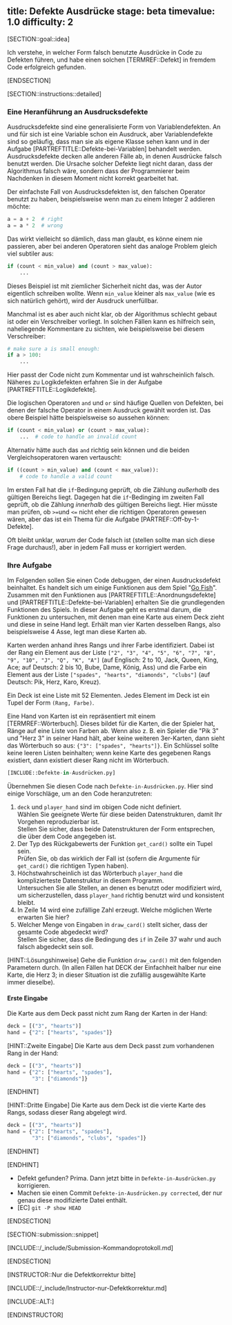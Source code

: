 title: Defekte Ausdrücke
stage: beta
timevalue: 1.0
difficulty: 2
---
[SECTION::goal::idea]

Ich verstehe, in welcher Form falsch benutzte Ausdrücke in Code zu Defekten führen, und 
habe einen solchen [TERMREF::Defekt] in fremdem Code erfolgreich gefunden.

[ENDSECTION]

[SECTION::instructions::detailed]

### Eine Heranführung an Ausdrucksdefekte

Ausdrucksdefekte sind eine generalisierte Form von Variablendefekten.
An und für sich ist eine Variable schon ein Ausdruck, aber Variablendefekte sind so geläufig, 
dass man sie als eigene Klasse sehen kann und in der Aufgabe [PARTREFTITLE::Defekte-bei-Variablen] behandelt werden.
Ausdrucksdefekte decken alle anderen Fälle ab, in denen Ausdrücke falsch benutzt werden.
Die Ursache solcher Defekte liegt nicht daran, dass der Algorithmus falsch wäre, 
sondern dass der Programmierer beim Nachdenken in diesem Moment nicht korrekt gearbeitet hat.

Der einfachste Fall von Ausdrucksdefekten ist, den falschen Operator benutzt zu haben,
beispielsweise wenn man zu einem Integer 2 addieren möchte:

```python
a = a + 2  # right
a = a * 2  # wrong
```

Das wirkt vielleicht so dämlich, dass man glaubt, es könne einem nie passieren,
aber bei anderen Operatoren sieht das analoge Problem gleich viel subtiler aus:

```python
if (count < min_value) and (count > max_value):
    ...
```

Dieses Beispiel ist mit ziemlicher Sicherheit nicht das, was der Autor eigentlich schreiben wollte.
Wenn `min_value` kleiner als `max_value` (wie es sich natürlich gehört), wird der Ausdruck unerfüllbar.

Manchmal ist es aber auch nicht klar, ob der Algorithmus schlecht gebaut ist oder ein Verschreiber vorliegt.
In solchen Fällen kann es hilfreich sein, naheliegende Kommentare zu sichten, wie
beispielsweise bei diesem Verschreiber:

```python
# make sure a is small enough:
if a > 100:
    ...
```

Hier passt der Code nicht zum Kommentar und ist wahrscheinlich falsch.
Näheres zu Logikdefekten erfahren Sie in der Aufgabe [PARTREFTITLE::Logikdefekte].

Die logischen Operatoren `and` und `or` sind häufige Quellen von Defekten, 
bei denen der falsche Operator in einem Ausdruck gewählt worden ist.
Das obere Beispiel hätte beispielsweise so aussehen können:

```python
if (count < min_value) or (count > max_value): 
    ...  # code to handle an invalid count
```

Alternativ hätte auch das `and` richtig sein können und die beiden Vergleichsoperatoren waren vertauscht:
```python
if ((count > min_value) and (count < max_value)): 
    # code to handle a valid count
```

Im ersten Fall hat die `if`-Bedingung geprüft, ob die Zählung _außerhalb_ des gültigen Bereichs liegt.
Dagegen hat die `if`-Bedinging im zweiten Fall geprüft, ob die Zählung _innerhalb_ des gültigen Bereichs liegt.
Hier müsste man prüfen, ob `>=`und `<=` nicht eher die richtigen Operatoren gewesen wären, aber
das ist ein Thema für die Aufgabe [PARTREF::Off-by-1-Defekte].

Oft bleibt unklar, _warum_ der Code falsch ist (stellen sollte man sich diese Frage durchaus!), 
aber in jedem Fall muss er korrigiert werden.


### Ihre Aufgabe

Im Folgenden sollen Sie einen Code debuggen, der einen Ausdrucksdefekt beinhaltet.
Es handelt sich um einige Funktionen aus dem Spiel "[Go Fish](https://en.wikipedia.org/wiki/Go_Fish)".
Zusammen mit den Funktionen aus [PARTREFTITLE::Anordnungsdefekte] und [PARTREFTITLE::Defekte-bei-Variablen] 
erhalten Sie die grundlegenden Funktionen des Spiels.
In dieser Aufgabe geht es erstmal darum, die Funktionen zu untersuchen,
mit denen man eine Karte aus einem Deck zieht und diese in seine Hand legt.
Erhält man vier Karten desselben Rangs, also beispielsweise 4 Asse, legt man diese Karten ab.  

Karten werden anhand ihres Rangs und ihrer Farbe identifiziert.
Dabei ist der Rang ein Element aus der Liste 
`["2", "3", "4", "5", "6", "7", "8", "9", "10", "J", "Q", "K", "A"]`
(auf Englisch: 2 to 10, Jack, Queen, King, Ace; 
auf Deutsch: 2 bis 10, Bube, Dame, König, Ass)
und die Farbe ein Element aus der Liste 
`["spades", "hearts", "diamonds", "clubs"]`
(auf Deutsch: Pik, Herz, Karo, Kreuz).

Ein Deck ist eine Liste mit 52 Elementen.
Jedes Element im Deck ist ein Tupel der Form `(Rang, Farbe)`.

Eine Hand von Karten ist ein repräsentiert mit einem [TERMREF::Wörterbuch].
Dieses bildet für die Karten, die der Spieler hat, Ränge auf eine Liste von Farben ab.
Wenn also z. B. ein Spieler die "Pik 3" und "Herz 3" in seiner Hand hält, aber keine weiteren 3er-Karten,
dann sieht das Wörterbuch so aus: `{"3": ["spades", "hearts"]}`.
Ein Schlüssel sollte keine leeren Listen beinhalten; 
wenn keine Karte des gegebenen Rangs existiert, dann existiert dieser Rang nicht im Wörterbuch.

```python
[INCLUDE::Defekte-in-Ausdrücken.py]
```

Übernehmen Sie diesen Code nach `Defekte-in-Ausdrücken.py`.
Hier sind einige Vorschläge, um an den Code heranzutreten:

1. `deck` und `player_hand` sind im obigen Code nicht definiert.  
   Wählen Sie geeignete Werte für diese beiden Datenstrukturen, damit Ihr Vorgehen 
   reproduzierbar ist.  
   Stellen Sie sicher, dass beide Datenstrukturen der Form entsprechen, die über dem Code 
   angegeben ist.
2. Der Typ des Rückgabewerts der Funktion `get_card()` sollte ein Tupel sein.  
   Prüfen Sie, ob das wirklich der Fall ist (sofern die Argumente für `get_card()` die richtigen 
   Typen haben).
3. Höchstwahrscheinlich ist das Wörterbuch `player_hand` die komplizierteste Datenstruktur in 
   diesem Programm.  
   Untersuchen Sie alle Stellen, an denen es benutzt oder modifiziert wird,
   um sicherzustellen, dass `player_hand` richtig benutzt wird und konsistent bleibt.
4. In Zeile 14 wird eine zufällige Zahl erzeugt. Welche möglichen Werte erwarten Sie hier?
5. Welcher Menge von Eingaben in `draw_card()` stellt sicher, dass der gesamte Code abgedeckt wird?  
   Stellen Sie sicher, dass die Bedingung des `if` in Zeile 37 wahr und auch falsch abgedeckt sein soll.


[HINT::Lösungshinweise]
Gehe die Funktion `draw_card()` mit den folgenden Parametern durch. 
(In allen Fällen hat DECK der Einfachheit halber nur eine Karte, die Herz 3; 
in dieser Situation ist die zufällig ausgewählte Karte immer dieselbe). 

#### Erste Eingabe
Die Karte aus dem Deck passt nicht zum Rang der Karten in der Hand:
```python
deck = [("3", "hearts")]
hand = {"2": ["hearts", "spades"]}
```

[HINT::Zweite Eingabe]
Die Karte aus dem Deck passt zum vorhandenen Rang in der Hand:
```python
deck = [("3", "hearts")]
hand = {"2": ["hearts", "spades"],
        "3": ["diamonds"]}
```
[ENDHINT]

[HINT::Dritte Eingabe]
Die Karte aus dem Deck ist die vierte Karte des Rangs, sodass dieser Rang abgelegt wird.
```python
deck = [("3", "hearts")]
hand = {"2": ["hearts", "spades"],
        "3": ["diamonds", "clubs", "spades"]}
```
[ENDHINT]

[ENDHINT]

- Defekt gefunden? Prima. Dann jetzt bitte in `Defekte-in-Ausdrücken.py` korrigieren.
- Machen sie einen Commit `Defekte-in-Ausdrücken.py corrected`, der nur genau diese modifizierte Datei 
  enthält.
- [EC] `git -P show HEAD`

[ENDSECTION]

[SECTION::submission::snippet]

[INCLUDE::/_include/Submission-Kommandoprotokoll.md]

[ENDSECTION]

[INSTRUCTOR::Nur die Defektkorrektur bitte]

[INCLUDE::/_include/Instructor-nur-Defektkorrektur.md]

[INCLUDE::ALT:]

[ENDINSTRUCTOR]